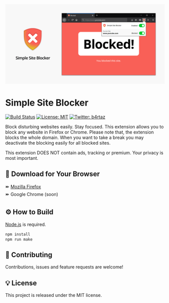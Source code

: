 ![Simple Site Blocker](simple-site-blocker.png)

# Simple Site Blocker

[![Build Status](https://travis-ci.org/b4rtaz/simple-site-blocker.svg?branch=master)](https://travis-ci.org/b4rtaz/simple-site-blocker) [![License: MIT](https://img.shields.io/github/license/mashape/apistatus.svg)](/LICENSE) [![Twitter: b4rtaz](https://img.shields.io/twitter/follow/b4rtaz.svg?style=social)](https://twitter.com/b4rtaz)

Block disturbing websites easily. Stay focused. This extension allows you to block any website in Firefox or Chrome. Please note that, the extension blocks the whole domain. When you want to take a break you may deactivate the blocking easily for all blocked sites.

This extension DOES NOT contain ads, tracking or premium. Your privacy is most important.

## 🔆 Download for Your Browser

⏩ [Mozilla Firefox](https://addons.mozilla.org/pl/firefox/addon/simplesiteblocker/)<br />
⏩ Google Chrome (soon)

## ⚙️ How to Build

[Node.js](https://nodejs.org/en/) is required.

```
npm install
npm run make
```

## 🤝 Contributing

Contributions, issues and feature requests are welcome!

## 💡 License

This project is released under the MIT license.
